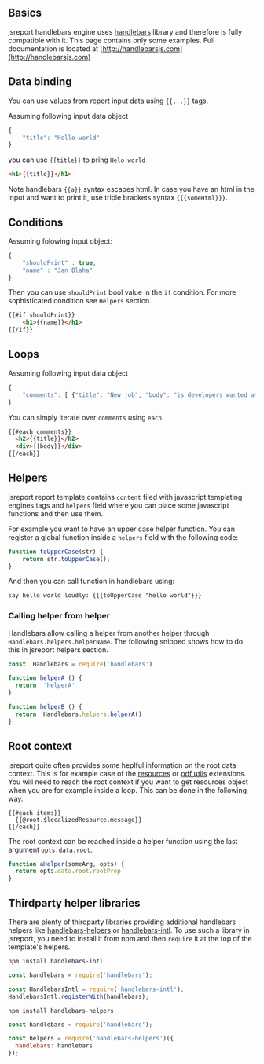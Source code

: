 

## Basics

jsreport handlebars engine uses [handlebars](http://handlebarsjs.com) library and therefore is fully compatible with it. This page contains only some examples. Full documentation is located at [http://handlebarsjs.com](http://handlebarsjs.com)

## Data binding

You can use values from report input data using `{{...}}` tags.

Assuming following input data object
```js
{
    "title": "Hello world"
}
```

you can use `{{title}}` to pring `Helo world`
```html
<h1>{{title}}</h1>
```

Note handlebars `{{a}}` syntax escapes html. In case you have an html in the input and want to print it, use triple brackets syntax `{{{someHtml}}}`.

## Conditions

Assuming folowing input object:
```js
{
    "shouldPrint" : true,
    "name" : "Jan Blaha"
}
```

Then you can use `shouldPrint` bool value in the `if` condition. For more sophisticated condition see `Helpers` section.

```html
{{#if shouldPrint}}
    <h1>{{name}}</h1>
{{/if}}
```

## Loops

Assuming following input data object
```js
{
    "comments": [ {"title": "New job", "body": "js developers wanted at... " }]
}
```

You can simply iterate over `comments` using `each`
```html
{{#each comments}}
  <h2>{{title}}</h2>
  <div>{{body}}</div>
{{/each}}
```

## Helpers

jsreport report template contains `content` filed with javascript templating engines tags and `helpers` field where you can place some javascript functions and then use them.

For example you want to have an upper case helper function. You can register a global function inside a `helpers` field with the following code:

```javascript
function toUpperCase(str) {
    return str.toUpperCase();
}
```

And then you can call function in handlebars using:
```html
say hello world loudly: {{{toUpperCase "hello world"}}}
```

### Calling helper from helper
Handlebars allow calling a helper from another helper through `Handlebars.helpers.helperName`.
The following snipped shows how to do this in jsreport helpers section.

```js
const  Handlebars = require('handlebars')

function helperA () {
  return  'helperA'
}

function helperB () {
  return  Handlebars.helpers.helperA()
}
```

## Root context
jsreport quite often provides some heplful information on the root data context. This is for example case of the [resources](/learn/resources) or [pdf utils](/learn/pdf-utils) extensions.  You will need to reach the root context if you want to get resources object when you are for example inside a loop. This can be done in the following way.

```
{{#each items}}
  {{@root.$localizedResource.message}}
{{/each}}
```

The root context can be reached inside a helper function using the last argument `opts.data.root`.
```js
function aHelper(someArg, opts) {
  return opts.data.root.rootProp
}
```

## Thirdparty helper libraries
There are plenty of thirdparty libraries providing additional handlebars helpers like [handlebars-helpers](https://github.com/assemble/handlebars-helpers) or [handlebars-intl](http://formatjs.io/handlebars/). To use such a library in jsreport, you need to install it from npm and then `require` it at the top of the template's helpers.

`npm install handlebars-intl`
```js
const handlebars = require('handlebars');

const HandlebarsIntl = require('handlebars-intl');
HandlebarsIntl.registerWith(handlebars);
```

`npm install handlebars-helpers`
```js
const handlebars = require('handlebars');

const helpers = require('handlebars-helpers')({
  handlebars: handlebars
});
```
